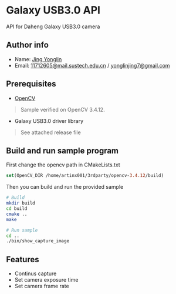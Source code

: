 # Galaxy USB3.0 API

API for Daheng Galaxy USB3.0 camera

## Author info

* Name: [Jing Yonglin](https://github.com/NERanger)
* Email: 11712605@mail.sustech.edu.cn / yonglinjing7@gmail.com

## Prerequisites

* [OpenCV](https://opencv.org/releases/)

> Sample verified on OpenCV 3.4.12.

* Galaxy USB3.0 driver library

> See attached release file

## Build and run sample program

First change the opencv path in CMakeLists.txt

```cmake
set(OpenCV_DIR /home/artinx001/3rdparty/opencv-3.4.12/build)
```

Then you can build and run the provided sample

```bash
# Build
mkdir build
cd build
cmake ..
make

# Run sample
cd ..
./bin/show_capture_image
```

## Features

* Continus capture
* Set camera exposure time
* Set camera frame rate
